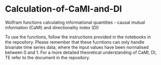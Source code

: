 # Calculation-of-CaMI-and-DI
Wolfram functions calculating informational quantities -  causal mutual information (CaMI) and directionality index (DI)

To use the functions, follow the instructions provided in the notebooks in the repository. Please remember that these fucntions can only handle bivariate time series data, where the input values have been normalised between 0 and 1. 
For a more detailed theoretical understanding of CaMI, DI, TE refer to the document in the repository.
